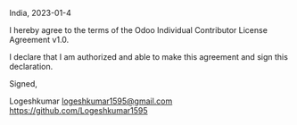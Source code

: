 India, 2023-01-4

I hereby agree to the terms of the Odoo Individual Contributor License
Agreement v1.0.

I declare that I am authorized and able to make this agreement and sign this
declaration.

Signed,

Logeshkumar logeshkumar1595@gmail.com https://github.com/Logeshkumar1595